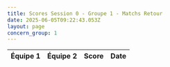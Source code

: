 ```yaml
---
title: Scores Session 0 - Groupe 1 - Matchs Retour
date: 2025-06-05T09:22:43.053Z
layout: page
concern_group: 1
---
```




| Équipe 1 | Équipe 2 | Score | Date |
|----------|----------|-------|------|

